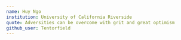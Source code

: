 ```yaml
---
name: Huy Ngo
institution: University of California Riverside
quote: Adversities can be overcome with grit and great optimism
github_user: Tentorfield
---
```


